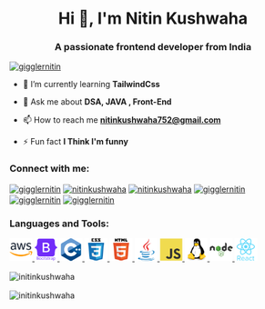 <h1 align="center">Hi 👋, I'm Nitin Kushwaha</h1>
<h3 align="center">A passionate frontend developer from India</h3>

<p align="left"> <a href="https://twitter.com/gigglernitin" target="blank"><img src="https://img.shields.io/twitter/follow/gigglernitin?logo=twitter&style=for-the-badge" alt="gigglernitin" /></a> </p>

- 🌱 I’m currently learning **TailwindCss**

- 💬 Ask me about **DSA, JAVA , Front-End**

- 📫 How to reach me **nitinkushwaha752@gmail.com**

- ⚡ Fun fact **I Think I'm funny**

<h3 align="left">Connect with me:</h3>
<p align="left">
<a href="https://twitter.com/gigglernitin" target="blank"><img align="center" src="https://raw.githubusercontent.com/rahuldkjain/github-profile-readme-generator/master/src/images/icons/Social/twitter.svg" alt="gigglernitin" height="30" width="40" /></a>
<a href="https://linkedin.com/in/nitin-kushwaha" target="blank"><img align="center" src="https://raw.githubusercontent.com/rahuldkjain/github-profile-readme-generator/master/src/images/icons/Social/linked-in-alt.svg" alt="nitinkushwaha" height="30" width="40" /></a>
<a href="https://fb.com/gigglernitin.facebook" target="blank"><img align="center" src="https://raw.githubusercontent.com/rahuldkjain/github-profile-readme-generator/master/src/images/icons/Social/facebook.svg" alt="nitinkushwaha" height="30" width="40" /></a>
<a href="https://instagram.com/gigglernitin" target="blank"><img align="center" src="https://raw.githubusercontent.com/rahuldkjain/github-profile-readme-generator/master/src/images/icons/Social/instagram.svg" alt="gigglernitin" height="30" width="40" /></a>
<a href="https://www.codechef.com/users/gigglernitin" target="blank"><img align="center" src="https://cdn.jsdelivr.net/npm/simple-icons@3.1.0/icons/codechef.svg" alt="gigglernitin" height="30" width="40" /></a>
<a href="https://www.leetcode.com/gigglernitin" target="blank"><img align="center" src="https://raw.githubusercontent.com/rahuldkjain/github-profile-readme-generator/master/src/images/icons/Social/leet-code.svg" alt="gigglernitin" height="30" width="40" /></a>
</p>

<h3 align="left">Languages and Tools:</h3>
<p align="left"> <a href="https://aws.amazon.com" target="_blank" rel="noreferrer"> <img src="https://raw.githubusercontent.com/devicons/devicon/master/icons/amazonwebservices/amazonwebservices-original-wordmark.svg" alt="aws" width="40" height="40"/> </a> <a href="https://getbootstrap.com" target="_blank" rel="noreferrer"> <img src="https://raw.githubusercontent.com/devicons/devicon/master/icons/bootstrap/bootstrap-plain-wordmark.svg" alt="bootstrap" width="40" height="40"/> </a> <a href="https://www.w3schools.com/cpp/" target="_blank" rel="noreferrer"> <img src="https://raw.githubusercontent.com/devicons/devicon/master/icons/cplusplus/cplusplus-original.svg" alt="cplusplus" width="40" height="40"/> </a> <a href="https://www.w3schools.com/css/" target="_blank" rel="noreferrer"> <img src="https://raw.githubusercontent.com/devicons/devicon/master/icons/css3/css3-original-wordmark.svg" alt="css3" width="40" height="40"/> </a> <a href="https://www.w3.org/html/" target="_blank" rel="noreferrer"> <img src="https://raw.githubusercontent.com/devicons/devicon/master/icons/html5/html5-original-wordmark.svg" alt="html5" width="40" height="40"/> </a> <a href="https://www.java.com" target="_blank" rel="noreferrer"> <img src="https://raw.githubusercontent.com/devicons/devicon/master/icons/java/java-original.svg" alt="java" width="40" height="40"/> </a> <a href="https://developer.mozilla.org/en-US/docs/Web/JavaScript" target="_blank" rel="noreferrer"> <img src="https://raw.githubusercontent.com/devicons/devicon/master/icons/javascript/javascript-original.svg" alt="javascript" width="40" height="40"/> </a> <a href="https://www.linux.org/" target="_blank" rel="noreferrer"> <img src="https://raw.githubusercontent.com/devicons/devicon/master/icons/linux/linux-original.svg" alt="linux" width="40" height="40"/> </a> <a href="https://nodejs.org" target="_blank" rel="noreferrer"> <img src="https://raw.githubusercontent.com/devicons/devicon/master/icons/nodejs/nodejs-original-wordmark.svg" alt="nodejs" width="40" height="40"/> </a> <a href="https://reactjs.org/" target="_blank" rel="noreferrer"> <img src="https://raw.githubusercontent.com/devicons/devicon/master/icons/react/react-original-wordmark.svg" alt="react" width="40" height="40"/> </a> </p>

<p><img align="center" src="https://github-readme-stats.vercel.app/api/top-langs?username=initinkushwaha&show_icons=true&locale=en&layout=compact" alt="initinkushwaha" /></p>

<p><img align="center" src="https://github-readme-streak-stats.herokuapp.com/?user=initinkushwaha&" alt="initinkushwaha" /></p>
